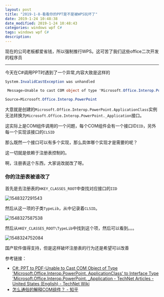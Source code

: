 ```yaml
---
layout: post
title: "2019-1-8-看看你的PPT是不是被WPS玩坏了"
date: 2019-1-24 10:48:38
date_modified: 2019-1-24 10:48:43
categories: windows wpf C#
tags: windows wpf C#
description: 
---
```


现在的公司老板都爱省钱，所以强制推行WPS。这可苦了我们这些office二次开发的程序员

-----

今天在C#调用PPT时遇到了一个异常,内容大致是这样的

```C#
System.InvalidCastException was unhandled

 Message=Unable to cast COM object of type 'Microsoft.Office.Interop.PowerPoint.ApplicationClass' to interface type 'Microsoft.Office.Interop.PowerPoint._Application'. This operation failed because the QueryInterface call on the COM component for the interface with IID '{91493442-5A91-11CF-8700-00AA0060263B}' failed due to the following error: Error loading type library/DLL. (Exception from HRESULT: 0x80029C4A (TYPE_E_CANTLOADLIBRARY)).

Source=Microsoft.Office.Interop.PowerPoint
```

大意就是创建的`Microsoft.Office.Interop.PowerPoint.ApplicationClass`实例无法转换为`Microsoft.Office.Interop.PowerPoint._Application`接口。

这实际上是COM组件调用的一个问题，每个COM组件会有一个接口ID`IID`，另外每一个实现该接口的`CLSID`

那么既然一个接口可以有多个实现，那么具体哪个实现才是需要的呢？

这一切就是依赖于注册表控制的。

啊，注册表这个东西，大家说改就改了呀。

### 你的注册表被谁改了

首先是去注册表的`HKEY_CLASSES_ROOT`中查找对应接口的`IID`

![1548327291543](../media/1548327291543.png)

然后从这一项的子类`TypeLib`，从中记录着`CLSID`。

![1548327587538](../media/1548327587538.png)

然后从`HKEY_CLASSES_ROOT\TypeLib`中找到这个项，然后可以看到。。。

![1548324752084](../media/1548324752084.png)



国产软件值得支持，但是这样破坏注册表的行为还是希望可以改善

参考链接：

- [C#: PPT to PDF-Unable to Cast COM Object of Type 'Microsoft.Office.Interop.PowerPoint. ApplicationClass' to Interface Type 'Microsoft.Office.Interop.PowerPoint. _Application - TechNet Articles - United States (English) - TechNet Wiki](https://social.technet.microsoft.com/wiki/contents/articles/18919.c-ppt-to-pdf-unable-to-cast-com-object-of-type-microsoft-office-interop-powerpoint-applicationclass-to-interface-type-microsoft-office-interop-powerpoint-application.aspx)
- [怎么通俗的解释COM组件？ - 知乎](https://www.zhihu.com/question/49433640)







